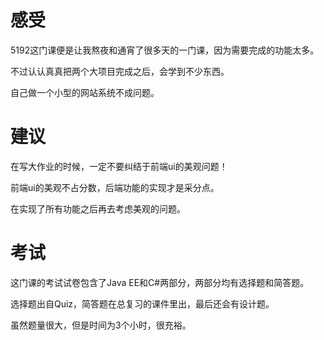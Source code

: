 # 感受

5192这门课便是让我熬夜和通宵了很多天的一门课，因为需要完成的功能太多。

不过认认真真把两个大项目完成之后，会学到不少东西。

自己做一个小型的网站系统不成问题。

# 建议

在写大作业的时候，一定不要纠结于前端ui的美观问题！

前端ui的美观不占分数，后端功能的实现才是采分点。

在实现了所有功能之后再去考虑美观的问题。

# 考试

这门课的考试试卷包含了Java EE和C#两部分，两部分均有选择题和简答题。

选择题出自Quiz，简答题在总复习的课件里出，最后还会有设计题。

虽然题量很大，但是时间为3个小时，很充裕。
